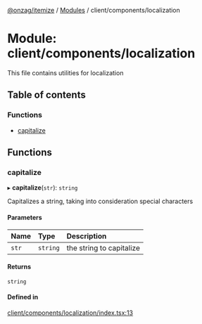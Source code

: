 [@onzag/itemize](../README.md) / [Modules](../modules.md) / client/components/localization

# Module: client/components/localization

This file contains utilities for localization

## Table of contents

### Functions

- [capitalize](client_components_localization.md#capitalize)

## Functions

### capitalize

▸ **capitalize**(`str`): `string`

Capitalizes a string, taking into consideration special characters

#### Parameters

| Name | Type | Description |
| :------ | :------ | :------ |
| `str` | `string` | the string to capitalize |

#### Returns

`string`

#### Defined in

[client/components/localization/index.tsx:13](https://github.com/onzag/itemize/blob/73e0c39e/client/components/localization/index.tsx#L13)
